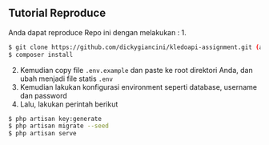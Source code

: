 ## Tutorial Reproduce
Anda dapat reproduce Repo ini dengan melakukan :
1. 
```bash
$ git clone https://github.com/dickygiancini/kledoapi-assignment.git (atau git@github.com:dickygiancini/kledoapi-assignment.git)
$ composer install
```

2. Kemudian copy file `.env.example` dan paste ke root direktori Anda, dan ubah menjadi file statis `.env`
3. Kemudian lakukan konfigurasi environment seperti database, username dan password
4. Lalu, lakukan perintah berikut
```bash
$ php artisan key:generate
$ php artisan migrate --seed
$ php artisan serve
```
